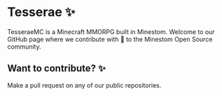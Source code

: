 # Tesserae ✨
TesseraeMC is a Minecraft MMORPG built in Minestom. Welcome to our GitHub page where we contribute with 💖 to the Minestom Open Source community.

## Want to contribute? ✨
Make a pull request on any of our public repositories.

